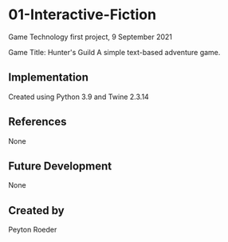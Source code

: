 # 01-Interactive-Fiction
Game Technology first project, 9 September 2021

Game Title: Hunter's Guild
A simple text-based adventure game.

## Implementation
Created using Python 3.9 and Twine 2.3.14

## References
None

## Future Development
None

## Created by
Peyton Roeder
